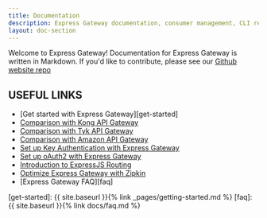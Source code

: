 ```yaml
---
title: Documentation
description: Express Gateway documentation, consumer management, CLI references, comparisons, roadmaps and more.
layout: doc-section
---
```


Welcome to Express Gateway! Documentation for Express Gateway is written in Markdown. If you'd like to contribute, please see our [Github website repo](https://github.com/expressgateway/express-gateway.io)

## USEFUL LINKS

* [Get started with Express Gateway][get-started]
* [Comparison with Kong API Gateway](https://www.lunchbadger.com/compare-kong-api-gateway-express-features/)
* [Comparison with Tyk API Gateway](https://www.lunchbadger.com/compare-tyk-api-gateway-express-features/)
* [Comparison with Amazon API Gateway](https://www.lunchbadger.com/blog/compare-amazon-aws-api-gateway-express-features/)
* [Set up Key Authentication with Express Gateway](https://www.lunchbadger.com/implement-key-authentication-express-gateway/)
* [Set up oAuth2 with Express Gateway](https://www.lunchbadger.com/how-to-implement-oauth-in-express-gateway/)
* [Introduction to ExpressJS Routing](https://www.lunchbadger.com/a-reintroduction-to-express-js-routing/)
* [Optimize Express Gateway with Zipkin](https://www.lunchbadger.com/how-to-optimize-api-gateways-with-zipkin-and-express/)
* [Express Gateway FAQ][faq]


[get-started]: {{ site.baseurl }}{% link _pages/getting-started.md %}
[faq]: {{ site.baseurl }}{% link docs/faq.md %}
